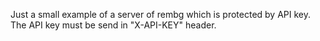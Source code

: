 Just a small example of a server of rembg which is protected by API key. The API key must be send in "X-API-KEY" header.